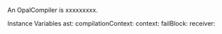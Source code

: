 An OpalCompiler is xxxxxxxxx.Instance Variables	ast:		<Object>	compilationContext:		<Object>	context:		<Object>	failBlock:		<Object>	receiver:		<Object>	source:		<Object>ast	- xxxxxcompilationContext	- xxxxxcontext	- xxxxxfailBlock	- xxxxxreceiver	- xxxxxsource	- xxxxx